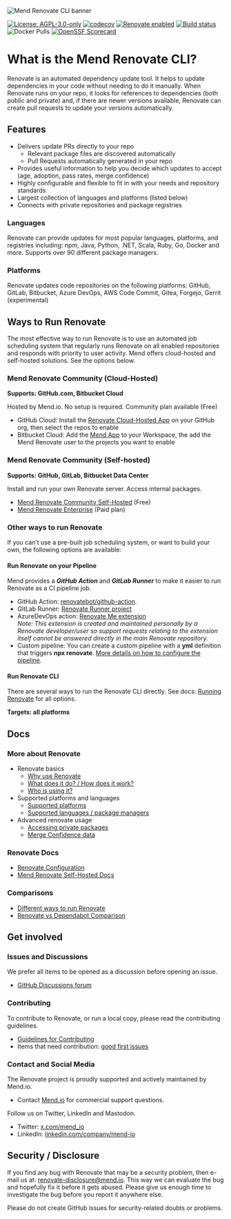 ![Mend Renovate CLI banner](https://docs.renovatebot.com/assets/images/mend-renovate-cli-banner.jpg)

[![License: AGPL-3.0-only](https://img.shields.io/badge/license-%20%09AGPL--3.0--only-blue.svg)](https://raw.githubusercontent.com/renovatebot/renovate/main/license)
[![codecov](https://codecov.io/gh/renovatebot/renovate/branch/main/graph/badge.svg)](https://codecov.io/gh/renovatebot/renovate)
[![Renovate enabled](https://img.shields.io/badge/renovate-enabled-brightgreen.svg)](https://renovatebot.com/)
[![Build status](https://github.com/renovatebot/renovate/actions/workflows/build.yml/badge.svg)](https://github.com/renovatebot/renovate/actions/workflows/build.yml)
![Docker Pulls](https://img.shields.io/docker/pulls/renovate/renovate?color=turquoise)
[![OpenSSF Scorecard](https://api.securityscorecards.dev/projects/github.com/renovatebot/renovate/badge)](https://securityscorecards.dev/viewer/?uri=github.com/renovatebot/renovate)

# What is the Mend Renovate CLI?

Renovate is an automated dependency update tool.
It helps to update dependencies in your code without needing to do it manually.
When Renovate runs on your repo, it looks for references to dependencies (both public and private) and, if there are newer versions available, Renovate can create pull requests to update your versions automatically.

## Features

- Delivers update PRs directly to your repo
  - Relevant package files are discovered automatically
  - Pull Requests automatically generated in your repo
- Provides useful information to help you decide which updates to accept (age, adoption, pass rates, merge confidence)
- Highly configurable and flexible to fit in with your needs and repository standards
- Largest collection of languages and platforms (listed below)
- Connects with private repositories and package registries

### Languages

Renovate can provide updates for most popular languages, platforms, and registries including: npm, Java, Python, .NET, Scala, Ruby, Go, Docker and more.
Supports over 90 different package managers.

### Platforms

Renovate updates code repositories on the following platforms: GitHub, GitLab, Bitbucket, Azure DevOps, AWS Code Commit, Gitea, Forgejo, Gerrit (experimental)

## Ways to Run Renovate

The most effective way to run Renovate is to use an automated job scheduling system that regularly runs Renovate on all enabled repositories and responds with priority to user activity.
Mend offers cloud-hosted and self-hosted solutions. See the options below.

### Mend Renovate Community (Cloud-Hosted)

**Supports: GitHub.com, Bitbucket Cloud**

Hosted by Mend.io. No setup is required. Community plan available (Free)

- GitHub Cloud: Install the [Renovate Cloud-Hosted App](https://github.com/apps/renovate) on your GitHub org, then select the repos to enable
- Bitbucket Cloud: Add the [Mend App](https://marketplace.atlassian.com/apps/1232072/mend) to your Workspace, the add the Mend Renovate user to the projects you want to enable

### Mend Renovate Community (Self-hosted)

**Supports: GitHub, GitLab, Bitbucket Data Center**

Install and run your own Renovate server. Access internal packages.

- [Mend Renovate Community Self-Hosted](https://github.com/mend/renovate-ce-ee/tree/main/docs) (Free)
- [Mend Renovate Enterprise](https://www.mend.io/mend-renovate/) (Paid plan)

### Other ways to run Renovate

If you can’t use a pre-built job scheduling system, or want to build your own, the following options are available:

#### Run Renovate on your Pipeline

Mend provides a _**GitHub Action**_ and _**GitLab Runner**_ to make it easier to run Renovate as a CI pipeline job.

- GitHub Action: [renovatebot/github-action](https://github.com/renovatebot/github-action).
- GitLab Runner: [Renovate Runner project](https://gitlab.com/renovate-bot/renovate-runner/)
- AzureDevOps action: [Renovate Me extension](https://marketplace.visualstudio.com/items?itemName=jyc.vsts-extensions-renovate-me)<br>
  _Note: This extension is created and maintained personally by a Renovate developer/user so support requests relating to the extension itself cannot be answered directly in the main Renovate repository._
- Custom pipeline: You can create a custom pipeline with a **yml** definition that triggers **npx renovate**. [More details on how to configure the pipeline](https://docs.renovatebot.com/modules/platform/azure/).

#### Run Renovate CLI

There are several ways to run the Renovate CLI directly.
See docs: [Running Renovate](https://docs.renovatebot.com/getting-started/running/) for all options.

**Targets: all platforms**

## Docs

### More about Renovate

- Renovate basics
  - [Why use Renovate](https://docs.renovatebot.com/#why-use-renovate)
  - [What does it do? / How does it work?](https://docs.renovatebot.com/key-concepts/how-renovate-works/)
  - [Who is using it?](https://docs.renovatebot.com/#who-uses-renovate)
- Supported platforms and languages
  - [Supported platforms](https://docs.renovatebot.com/#supported-platforms)
  - [Supported languages / package managers](https://docs.renovatebot.com/modules/manager/)
- Advanced renovate usage
  - [Accessing private packages](https://docs.renovatebot.com/getting-started/private-packages/)
  - [Merge Confidence data](https://docs.renovatebot.com/merge-confidence/)

### Renovate Docs

- [Renovate Configuration](https://docs.renovatebot.com/configuration-options/)
- [Mend Renovate Self-Hosted Docs](https://github.com/mend/renovate-ce-ee/tree/main/docs)

### Comparisons

- [Different ways to run Renovate](https://www.mend.io/renovate/)
- [Renovate vs Dependabot Comparison](https://docs.renovatebot.com/bot-comparison/)

## Get involved

### Issues and Discussions

We prefer all items to be opened as a discussion before opening an issue.

- [GitHub Discussions forum
  ](https://github.com/renovatebot/renovate/discussions)

### Contributing

To contribute to Renovate, or run a local copy, please read the contributing guidelines.

- [Guidelines for Contributing](https://github.com/renovatebot/renovate/blob/main/.github/contributing.md)
- Items that need contribution: [good first issues](https://github.com/renovatebot/renovate/contribute)

### Contact and Social Media

The Renovate project is proudly supported and actively maintained by Mend.io.

- Contact [Mend.io](http://Mend.io) for commercial support questions.

Follow us on Twitter, LinkedIn and Mastodon.

- Twitter: [x.com/mend_io](http://x.com/mend_io)
- LinkedIn: [linkedin.com/company/mend-io](https://linkedin.com/company/mend-io)

## Security / Disclosure

If you find any bug with Renovate that may be a security problem, then e-mail us at: [renovate-disclosure@mend.io](mailto:renovate-disclosure@mend.io).
This way we can evaluate the bug and hopefully fix it before it gets abused.
Please give us enough time to investigate the bug before you report it anywhere else.

Please do not create GitHub issues for security-related doubts or problems.
